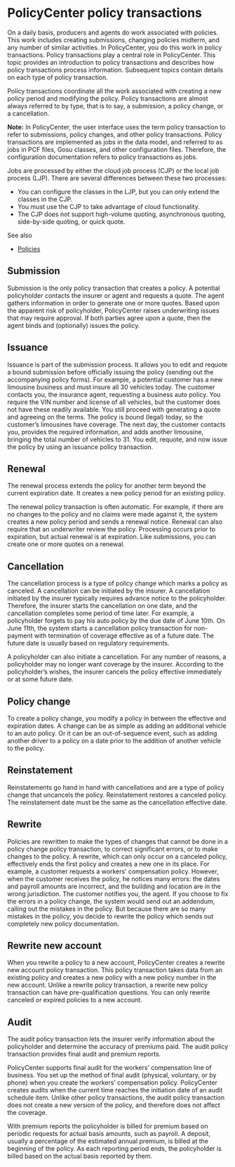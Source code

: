 # PolicyCenter policy transactions

On a daily basis, producers and agents do work associated with policies. This work includes creating submissions, changing policies midterm, and any number of similar activities. In PolicyCenter, you do this work in policy transactions. Policy transactions play a central role in PolicyCenter. This topic provides an introduction to policy transactions and describes how policy transactions process information. Subsequent topics contain details on each type of policy transaction.

Policy transactions coordinate all the work associated with creating a new policy period and modifying the policy. Policy transactions are almost always referred to by type, that is to say, a submission, a policy change, or a cancellation.

**Note:** In PolicyCenter, the user interface uses the term policy transaction to refer to submissions, policy changes, and other policy transactions. Policy transactions are implemented as jobs in the data model, and referred to as jobs in PCF files, Gosu classes, and other configuration files. Therefore, the configuration documentation refers to policy transactions as jobs.

Jobs are processed by either the cloud job process (CJP) or the local job process (LJP). There are several differences between these two processes:

*   You can configure the classes in the LJP, but you can only extend the classes in the CJP.
*   You must use the CJP to take advantage of cloud functionality.
*   The CJP does not support high-volume quoting, asynchronous quoting, side-by-side quoting, or quick quote.

See also

*   [Policies](http://localhost:8081/cloud/pc/202205/app/app/pc/topics/c_bb2291841.html#c_bb2291841)

## Submission

Submission is the only policy transaction that creates a policy. A potential policyholder contacts the insurer or agent and requests a quote. The agent gathers information in order to generate one or more quotes. Based upon the apparent risk of policyholder, PolicyCenter raises underwriting issues that may require approval. If both parties agree upon a quote, then the agent binds and (optionally) issues the policy.

## Issuance

Issuance is part of the submission process. It allows you to edit and requote a bound submission before officially issuing the policy (sending out the accompanying policy forms). For example, a potential customer has a new limousine business and must insure all 30 vehicles today. The customer contacts you, the insurance agent, requesting a business auto policy. You require the VIN number and license of all vehicles, but the customer does not have these readily available. You still proceed with generating a quote and agreeing on the terms. The policy is bound (legal) today, so the customer’s limousines have coverage. The next day, the customer contacts you, provides the required information, and adds another limousine, bringing the total number of vehicles to 31. You edit, requote, and now issue the policy by using an issuance policy transaction.

## Renewal

The renewal process extends the policy for another term beyond the current expiration date. It creates a new policy period for an existing policy.

The renewal policy transaction is often automatic. For example, if there are no changes to the policy and no claims were made against it, the system creates a new policy period and sends a renewal notice. Renewal can also require that an underwriter review the policy. Processing occurs prior to expiration, but actual renewal is at expiration. Like submissions, you can create one or more quotes on a renewal.

## Cancellation

The cancellation process is a type of policy change which marks a policy as canceled. A cancellation can be initiated by the insurer. A cancellation initiated by the insurer typically requires advance notice to the policyholder. Therefore, the insurer starts the cancellation on one date, and the cancellation completes some period of time later. For example, a policyholder forgets to pay his auto policy by the due date of June 10th. On June 11th, the system starts a cancellation policy transaction for non-payment with termination of coverage effective as of a future date. The future date is usually based on regulatory requirements.

A policyholder can also initiate a cancellation. For any number of reasons, a policyholder may no longer want coverage by the insurer. According to the policyholder’s wishes, the insurer cancels the policy effective immediately or at some future date.

## Policy change

To create a policy change, you modify a policy in between the effective and expiration dates. A change can be as simple as adding an additional vehicle to an auto policy. Or it can be an out-of-sequence event, such as adding another driver to a policy on a date prior to the addition of another vehicle to the policy.

## Reinstatement

Reinstatements go hand in hand with cancellations and are a type of policy change that uncancels the policy. Reinstatement restores a canceled policy. The reinstatement date must be the same as the cancellation effective date.

## Rewrite

Policies are rewritten to make the types of changes that cannot be done in a policy change policy transaction, to correct significant errors, or to make changes to the policy. A rewrite, which can only occur on a canceled policy, effectively ends the first policy and creates a new one in its place. For example, a customer requests a workers’ compensation policy. However, when the customer receives the policy, he notices many errors: the dates and payroll amounts are incorrect, and the building and location are in the wrong jurisdiction. The customer notifies you, the agent. If you choose to fix the errors in a policy change, the system would send out an addendum, calling out the mistakes in the policy. But because there are so many mistakes in the policy, you decide to rewrite the policy which sends out completely new policy documentation.

## Rewrite new account

When you rewrite a policy to a new account, PolicyCenter creates a rewrite new account policy transaction. This policy transaction takes data from an existing policy and creates a new policy with a new policy number in the new account. Unlike a rewrite policy transaction, a rewrite new policy transaction can have pre-qualification questions. You can only rewrite canceled or expired policies to a new account.

## Audit

The audit policy transaction lets the insurer verify information about the policyholder and determine the accuracy of premiums paid. The audit policy transaction provides final audit and premium reports.

PolicyCenter supports final audit for the workers’ compensation line of business. You set up the method of final audit (physical, voluntary, or by phone) when you create the workers’ compensation policy. PolicyCenter creates audits when the current time reaches the initiation date of an audit schedule item. Unlike other policy transactions, the audit policy transaction does not create a new version of the policy, and therefore does not affect the coverage.

With premium reports the policyholder is billed for premium based on periodic requests for actual basis amounts, such as payroll. A deposit, usually a percentage of the estimated annual premium, is billed at the beginning of the policy. As each reporting period ends, the policyholder is billed based on the actual basis reported by them.